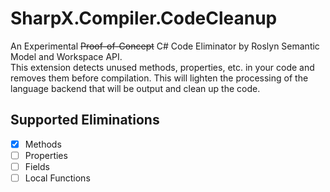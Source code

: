 # SharpX.Compiler.CodeCleanup

An Experimental ~~Proof-of-Concept~~ C# Code Eliminator by Roslyn Semantic Model and Workspace API.  
This extension detects unused methods, properties, etc. in your code and removes them before compilation.
This will lighten the processing of the language backend that will be output and clean up the code.

## Supported Eliminations

- [x] Methods
- [ ] Properties
- [ ] Fields
- [ ] Local Functions
